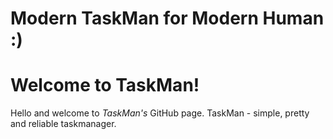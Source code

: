 # Modern TaskMan for Modern Human :)

# Welcome to TaskMan!
Hello and welcome to *TaskMan's* GitHub page. TaskMan - simple, pretty and reliable taskmanager.
